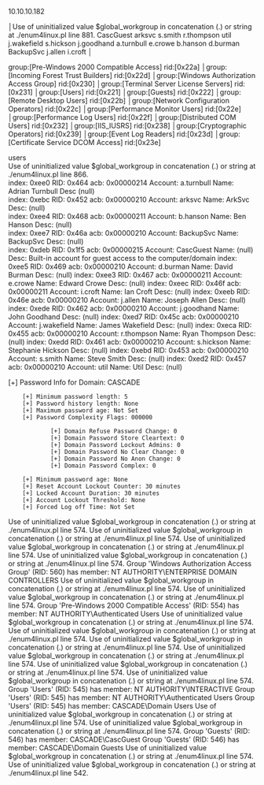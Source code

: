 
10.10.10.182


 │Use of uninitialized value $global_workgroup in concatenation (.) or string at ./enum4linux.pl line 881.
 CascGuest
 arksvc
 s.smith
 r.thompson
 util
 j.wakefield
 s.hickson
 j.goodhand
 a.turnbull
 e.crowe
 b.hanson
 d.burman
 BackupSvc
 j.allen
 i.croft
│


group:[Pre-Windows 2000 Compatible Access] rid:[0x22a]
│group:[Incoming Forest Trust Builders] rid:[0x22d]
│group:[Windows Authorization Access Group] rid:[0x230]
│group:[Terminal Server License Servers] rid:[0x231]
│group:[Users] rid:[0x221]
│group:[Guests] rid:[0x222]
│group:[Remote Desktop Users] rid:[0x22b]
│group:[Network Configuration Operators] rid:[0x22c]
│group:[Performance Monitor Users] rid:[0x22e]
│group:[Performance Log Users] rid:[0x22f]
│group:[Distributed COM Users] rid:[0x232]
│group:[IIS_IUSRS] rid:[0x238]
│group:[Cryptographic Operators] rid:[0x239]
│group:[Event Log Readers] rid:[0x23d]
│group:[Certificate Service DCOM Access] rid:[0x23e]


users                                                                                                                                                                                                        
Use of uninitialized value $global_workgroup in concatenation (.) or string at ./enum4linux.pl line 866.                                                                                                                                   
index: 0xee0 RID: 0x464 acb: 0x00000214 Account: a.turnbull     Name: Adrian Turnbull   Desc (null)                                                                                                                                       
index: 0xebc RID: 0x452 acb: 0x00000210 Account: arksvc Name: ArkSvc    Desc: (null)                                                                                                                                                       
index: 0xee4 RID: 0x468 acb: 0x00000211 Account: b.hanson       Name: Ben Hanson        Desc: (null)                                                                                                                                       
index: 0xee7 RID: 0x46a acb: 0x00000210 Account: BackupSvc      Name: BackupSvc Desc: (null)                                                                                                                                               
index: 0xdeb RID: 0x1f5 acb: 0x00000215 Account: CascGuest      Name: (null)    Desc: Built-in account for guest access to the computer/domain
index: 0xee5 RID: 0x469 acb: 0x00000210 Account: d.burman       Name: David Burman      Desc: (null)
index: 0xee3 RID: 0x467 acb: 0x00000211 Account: e.crowe        Name: Edward Crowe      Desc: (null)
index: 0xeec RID: 0x46f acb: 0x00000211 Account: i.croft        Name: Ian Croft Desc: (null)
index: 0xeeb RID: 0x46e acb: 0x00000210 Account: j.allen        Name: Joseph Allen      Desc: (null)
index: 0xede RID: 0x462 acb: 0x00000210 Account: j.goodhand     Name: John Goodhand     Desc: (null)
index: 0xed7 RID: 0x45c acb: 0x00000210 Account: j.wakefield    Name: James Wakefield   Desc: (null)
index: 0xeca RID: 0x455 acb: 0x00000210 Account: r.thompson     Name: Ryan Thompson     Desc: (null)
index: 0xedd RID: 0x461 acb: 0x00000210 Account: s.hickson      Name: Stephanie Hickson Desc: (null)
index: 0xebd RID: 0x453 acb: 0x00000210 Account: s.smith        Name: Steve Smith       Desc: (null)
index: 0xed2 RID: 0x457 acb: 0x00000210 Account: util   Name: Util      Desc: (null)

[+] Password Info for Domain: CASCADE

        [+] Minimum password length: 5
        [+] Password history length: None
        [+] Maximum password age: Not Set
        [+] Password Complexity Flags: 000000

                [+] Domain Refuse Password Change: 0
                [+] Domain Password Store Cleartext: 0
                [+] Domain Password Lockout Admins: 0
                [+] Domain Password No Clear Change: 0
                [+] Domain Password No Anon Change: 0
                [+] Domain Password Complex: 0

        [+] Minimum password age: None
        [+] Reset Account Lockout Counter: 30 minutes 
        [+] Locked Account Duration: 30 minutes 
        [+] Account Lockout Threshold: None
        [+] Forced Log off Time: Not Set

Use of uninitialized value $global_workgroup in concatenation (.) or string at ./enum4linux.pl line 574.
Use of uninitialized value $global_workgroup in concatenation (.) or string at ./enum4linux.pl line 574.
Use of uninitialized value $global_workgroup in concatenation (.) or string at ./enum4linux.pl line 574.
Use of uninitialized value $global_workgroup in concatenation (.) or string at ./enum4linux.pl line 574.
Group 'Windows Authorization Access Group' (RID: 560) has member: NT AUTHORITY\ENTERPRISE DOMAIN CONTROLLERS
Use of uninitialized value $global_workgroup in concatenation (.) or string at ./enum4linux.pl line 574.
Use of uninitialized value $global_workgroup in concatenation (.) or string at ./enum4linux.pl line 574.
Group 'Pre-Windows 2000 Compatible Access' (RID: 554) has member: NT AUTHORITY\Authenticated Users
Use of uninitialized value $global_workgroup in concatenation (.) or string at ./enum4linux.pl line 574.
Use of uninitialized value $global_workgroup in concatenation (.) or string at ./enum4linux.pl line 574.
Use of uninitialized value $global_workgroup in concatenation (.) or string at ./enum4linux.pl line 574.
Use of uninitialized value $global_workgroup in concatenation (.) or string at ./enum4linux.pl line 574.
Use of uninitialized value $global_workgroup in concatenation (.) or string at ./enum4linux.pl line 574.
Use of uninitialized value $global_workgroup in concatenation (.) or string at ./enum4linux.pl line 574.
Group 'Users' (RID: 545) has member: NT AUTHORITY\INTERACTIVE
Group 'Users' (RID: 545) has member: NT AUTHORITY\Authenticated Users
Group 'Users' (RID: 545) has member: CASCADE\Domain Users
Use of uninitialized value $global_workgroup in concatenation (.) or string at ./enum4linux.pl line 574.
Use of uninitialized value $global_workgroup in concatenation (.) or string at ./enum4linux.pl line 574.
Group 'Guests' (RID: 546) has member: CASCADE\CascGuest
Group 'Guests' (RID: 546) has member: CASCADE\Domain Guests
Use of uninitialized value $global_workgroup in concatenation (.) or string at ./enum4linux.pl line 574.
Use of uninitialized value $global_workgroup in concatenation (.) or string at ./enum4linux.pl line 542.
